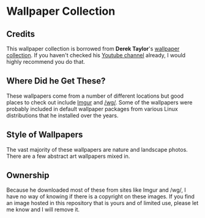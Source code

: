 # Wallpaper Collection

## Credits

This wallpaper collection is borrowed from **Derek Taylor**'s [wallpaper collection](https://gitlab.com/dwt1/wallpapers).
If you haven't checked his [Youtube channel](https://www.youtube.com/c/DistroTube) already, I would highly recommend you do that.


## Where Did he Get These?

These wallpapers come from a number of different locations but good places to check out include [Imgur](http://imgur.com) and [/wg/](http://4chan.org/wg).
Some of the wallpapers were probably included in default wallpaper packages from various Linux distributions that he installed over the years.

## Style of Wallpapers

The vast majority of these wallpapers are nature and landscape photos.
There are a few abstract art wallpapers mixed in.

## Ownership

Because he downloaded most of these from sites like Imgur and /wg/, I have no way of knowing if there is a copyright on these images.
If you find an image hosted in this repository that is yours and of limited use, please let me know and I will remove it.

